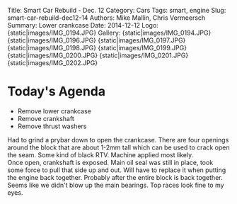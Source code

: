 Title: Smart Car Rebuild - Dec. 12
Category: Cars
Tags: smart, engine
Slug: smart-car-rebuild-dec12-14
Authors: Mike Mallin, Chris Vermeersch
Summary: Lower crankcase
Date: 2014-12-12
Logo: {static|images/IMG_0194.JPG}
Gallery:
    {static|images/IMG_0194.JPG}
    {static|images/IMG_0196.JPG}
    {static|images/IMG_0197.JPG}
    {static|images/IMG_0198.JPG}
    {static|images/IMG_0199.JPG}
    {static|images/IMG_0200.JPG}
    {static|images/IMG_0201.JPG}
    {static|images/IMG_0202.JPG}

Today's Agenda  
==============    
* Remove lower crankcase
* Remove crankshaft
* Remove thrust washers

Had to grind a prybar down to open the crankcase. There are four openings around the block that are about 1-2mm tall which can be used to crack open the seam. Some kind of black RTV. Machine applied most likely.   
Once open, crankshaft is exposed. Main oil seal was still in place, took some force to pull that side up and out. Will have to replace it when putting the engine back together. Probably after the entire block is back together.
Seems like we didn't blow up the main bearings. Top races look fine to my eyes.
